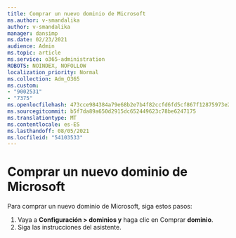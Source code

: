 ```yaml
---
title: Comprar un nuevo dominio de Microsoft
ms.author: v-smandalika
author: v-smandalika
manager: dansimp
ms.date: 02/23/2021
audience: Admin
ms.topic: article
ms.service: o365-administration
ROBOTS: NOINDEX, NOFOLLOW
localization_priority: Normal
ms.collection: Adm_O365
ms.custom:
- "9002531"
- "7375"
ms.openlocfilehash: 473cce984384a79e68b2e7b4f82ccfd6fd5cf867f12875973e2d8e11425824c8
ms.sourcegitcommit: b5f7da89a650d2915dc652449623c78be6247175
ms.translationtype: MT
ms.contentlocale: es-ES
ms.lasthandoff: 08/05/2021
ms.locfileid: "54103533"
---
```

# <a name="buy-a-new-domain-from-microsoft"></a>Comprar un nuevo dominio de Microsoft

Para comprar un nuevo dominio de Microsoft, siga estos pasos:

1. Vaya a **Configuración > dominios y** haga clic en Comprar **dominio**. 
2. Siga las instrucciones del asistente.